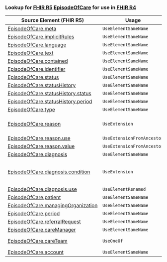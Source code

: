 ### Lookup for [FHIR R5](https://hl7.org/fhir/R5/) [EpisodeOfCare](https://hl7.org/fhir/R5/EpisodeOfCare.html) for use in [FHIR R4](https://hl7.org/fhir/R4/)

| Source Element (FHIR R5) | Usage | Target |
| -------------- | ----- | ------ |
| [EpisodeOfCare.meta](https://hl7.org/fhir/R5/EpisodeOfCare.html#resource) | `UseElementSameName` | [EpisodeOfCare.meta](https://hl7.org/fhir/R4/EpisodeOfCare.html#resource) |
| [EpisodeOfCare.implicitRules](https://hl7.org/fhir/R5/EpisodeOfCare.html#resource) | `UseElementSameName` | [EpisodeOfCare.implicitRules](https://hl7.org/fhir/R4/EpisodeOfCare.html#resource) |
| [EpisodeOfCare.language](https://hl7.org/fhir/R5/EpisodeOfCare.html#resource) | `UseElementSameName` | [EpisodeOfCare.language](https://hl7.org/fhir/R4/EpisodeOfCare.html#resource) |
| [EpisodeOfCare.text](https://hl7.org/fhir/R5/EpisodeOfCare.html#resource) | `UseElementSameName` | [EpisodeOfCare.text](https://hl7.org/fhir/R4/EpisodeOfCare.html#resource) |
| [EpisodeOfCare.contained](https://hl7.org/fhir/R5/EpisodeOfCare.html#resource) | `UseElementSameName` | [EpisodeOfCare.contained](https://hl7.org/fhir/R4/EpisodeOfCare.html#resource) |
| [EpisodeOfCare.identifier](https://hl7.org/fhir/R5/EpisodeOfCare.html#resource) | `UseElementSameName` | [EpisodeOfCare.identifier](https://hl7.org/fhir/R4/EpisodeOfCare.html#resource) |
| [EpisodeOfCare.status](https://hl7.org/fhir/R5/EpisodeOfCare.html#resource) | `UseElementSameName` | [EpisodeOfCare.status](https://hl7.org/fhir/R4/EpisodeOfCare.html#resource) |
| [EpisodeOfCare.statusHistory](https://hl7.org/fhir/R5/EpisodeOfCare.html#resource) | `UseElementSameName` | [EpisodeOfCare.statusHistory](https://hl7.org/fhir/R4/EpisodeOfCare.html#resource) |
| [EpisodeOfCare.statusHistory.status](https://hl7.org/fhir/R5/EpisodeOfCare.html#resource) | `UseElementSameName` | [EpisodeOfCare.statusHistory.status](https://hl7.org/fhir/R4/EpisodeOfCare.html#resource) |
| [EpisodeOfCare.statusHistory.period](https://hl7.org/fhir/R5/EpisodeOfCare.html#resource) | `UseElementSameName` | [EpisodeOfCare.statusHistory.period](https://hl7.org/fhir/R4/EpisodeOfCare.html#resource) |
| [EpisodeOfCare.type](https://hl7.org/fhir/R5/EpisodeOfCare.html#resource) | `UseElementSameName` | [EpisodeOfCare.type](https://hl7.org/fhir/R4/EpisodeOfCare.html#resource) |
| [EpisodeOfCare.reason](https://hl7.org/fhir/R5/EpisodeOfCare.html#resource) | `UseExtension` | [http://hl7.org/fhir/5.0/StructureDefinition/extension-EpisodeOfCare.reason](StructureDefinition-ext-R5-EpisodeOfCare.reason.html) |
| [EpisodeOfCare.reason.use](https://hl7.org/fhir/R5/EpisodeOfCare.html#resource) | `UseExtensionFromAncestor` | - |
| [EpisodeOfCare.reason.value](https://hl7.org/fhir/R5/EpisodeOfCare.html#resource) | `UseExtensionFromAncestor` | - |
| [EpisodeOfCare.diagnosis](https://hl7.org/fhir/R5/EpisodeOfCare.html#resource) | `UseElementSameName` | [EpisodeOfCare.diagnosis](https://hl7.org/fhir/R4/EpisodeOfCare.html#resource) |
| [EpisodeOfCare.diagnosis.condition](https://hl7.org/fhir/R5/EpisodeOfCare.html#resource) | `UseExtension` | [http://hl7.org/fhir/5.0/StructureDefinition/extension-EpisodeOfCare.diagnosis.condition](StructureDefinition-ext-R5-EpisodeOfCare.di.condition.html) |
| [EpisodeOfCare.diagnosis.use](https://hl7.org/fhir/R5/EpisodeOfCare.html#resource) | `UseElementRenamed` | [EpisodeOfCare.diagnosis.role](https://hl7.org/fhir/R4/EpisodeOfCare.html#resource) |
| [EpisodeOfCare.patient](https://hl7.org/fhir/R5/EpisodeOfCare.html#resource) | `UseElementSameName` | [EpisodeOfCare.patient](https://hl7.org/fhir/R4/EpisodeOfCare.html#resource) |
| [EpisodeOfCare.managingOrganization](https://hl7.org/fhir/R5/EpisodeOfCare.html#resource) | `UseElementSameName` | [EpisodeOfCare.managingOrganization](https://hl7.org/fhir/R4/EpisodeOfCare.html#resource) |
| [EpisodeOfCare.period](https://hl7.org/fhir/R5/EpisodeOfCare.html#resource) | `UseElementSameName` | [EpisodeOfCare.period](https://hl7.org/fhir/R4/EpisodeOfCare.html#resource) |
| [EpisodeOfCare.referralRequest](https://hl7.org/fhir/R5/EpisodeOfCare.html#resource) | `UseElementSameName` | [EpisodeOfCare.referralRequest](https://hl7.org/fhir/R4/EpisodeOfCare.html#resource) |
| [EpisodeOfCare.careManager](https://hl7.org/fhir/R5/EpisodeOfCare.html#resource) | `UseElementSameName` | [EpisodeOfCare.careManager](https://hl7.org/fhir/R4/EpisodeOfCare.html#resource) |
| [EpisodeOfCare.careTeam](https://hl7.org/fhir/R5/EpisodeOfCare.html#resource) | `UseOneOf` | [EpisodeOfCare.team](https://hl7.org/fhir/R4/EpisodeOfCare.html#resource)<br />[EpisodeOfCare.team](https://hl7.org/fhir/R4/EpisodeOfCare.html#resource) |
| [EpisodeOfCare.account](https://hl7.org/fhir/R5/EpisodeOfCare.html#resource) | `UseElementSameName` | [EpisodeOfCare.account](https://hl7.org/fhir/R4/EpisodeOfCare.html#resource) |
